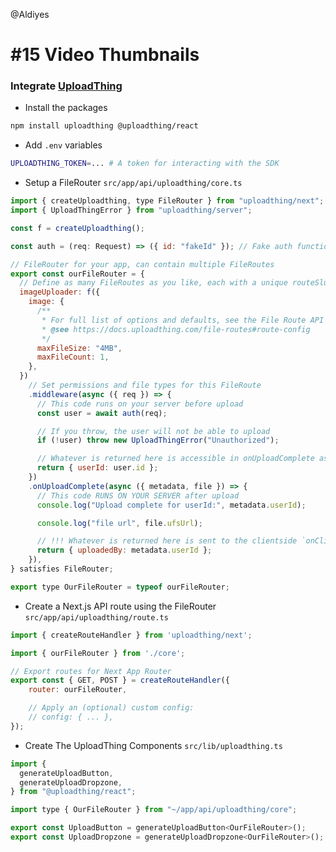 @Aldiyes

# #15 Video Thumbnails

### Integrate [UploadThing](https://uploadthing.com)

- Install the packages

```bash
npm install uploadthing @uploadthing/react
```

- Add `.env` variables

```bash
UPLOADTHING_TOKEN=... # A token for interacting with the SDK
```

- Setup a FileRouter
  `src/app/api/uploadthing/core.ts`

```js
import { createUploadthing, type FileRouter } from "uploadthing/next";
import { UploadThingError } from "uploadthing/server";

const f = createUploadthing();

const auth = (req: Request) => ({ id: "fakeId" }); // Fake auth function

// FileRouter for your app, can contain multiple FileRoutes
export const ourFileRouter = {
  // Define as many FileRoutes as you like, each with a unique routeSlug
  imageUploader: f({
    image: {
      /**
       * For full list of options and defaults, see the File Route API reference
       * @see https://docs.uploadthing.com/file-routes#route-config
       */
      maxFileSize: "4MB",
      maxFileCount: 1,
    },
  })
    // Set permissions and file types for this FileRoute
    .middleware(async ({ req }) => {
      // This code runs on your server before upload
      const user = await auth(req);

      // If you throw, the user will not be able to upload
      if (!user) throw new UploadThingError("Unauthorized");

      // Whatever is returned here is accessible in onUploadComplete as `metadata`
      return { userId: user.id };
    })
    .onUploadComplete(async ({ metadata, file }) => {
      // This code RUNS ON YOUR SERVER after upload
      console.log("Upload complete for userId:", metadata.userId);

      console.log("file url", file.ufsUrl);

      // !!! Whatever is returned here is sent to the clientside `onClientUploadComplete` callback
      return { uploadedBy: metadata.userId };
    }),
} satisfies FileRouter;

export type OurFileRouter = typeof ourFileRouter;
```

- Create a Next.js API route using the FileRouter
  `src/app/api/uploadthing/route.ts`

```js
import { createRouteHandler } from 'uploadthing/next';

import { ourFileRouter } from './core';

// Export routes for Next App Router
export const { GET, POST } = createRouteHandler({
	router: ourFileRouter,

	// Apply an (optional) custom config:
	// config: { ... },
});
```

- Create The UploadThing Components
  `src/lib/uploadthing.ts`

```js
import {
  generateUploadButton,
  generateUploadDropzone,
} from "@uploadthing/react";

import type { OurFileRouter } from "~/app/api/uploadthing/core";

export const UploadButton = generateUploadButton<OurFileRouter>();
export const UploadDropzone = generateUploadDropzone<OurFileRouter>();
```

